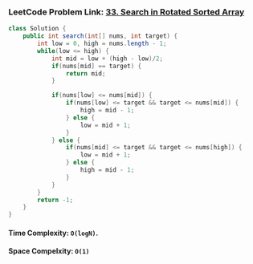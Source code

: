### LeetCode Problem Link: [33. Search in Rotated Sorted Array](https://leetcode.com/problems/search-in-rotated-sorted-array/description)

```java
class Solution {
    public int search(int[] nums, int target) {
        int low = 0, high = nums.length - 1;
        while(low <= high) {
            int mid = low + (high - low)/2;
            if(nums[mid] == target) {
                return mid;
            }

            if(nums[low] <= nums[mid]) {
                if(nums[low] <= target && target <= nums[mid]) {
                    high = mid - 1;
                } else {
                    low = mid + 1;
                }
            } else {
                if(nums[mid] <= target && target <= nums[high]) {
                    low = mid + 1;
                } else {
                    high = mid - 1;
                }
            }
        }
        return -1;
    }
}
```

#### Time Complexity: `O(logN)`.

#### Space Compelxity: `O(1)`
